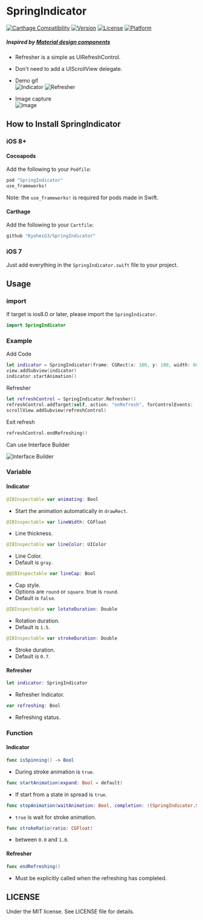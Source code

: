 # SpringIndicator

[![Carthage Compatibility](https://img.shields.io/badge/carthage-✓-f2a77e.svg?style=flat)](https://github.com/Carthage/Carthage/)
[![Version](https://img.shields.io/cocoapods/v/SpringIndicator.svg?style=flat)](http://cocoadocs.org/docsets/SpringIndicator)
[![License](https://img.shields.io/cocoapods/l/SpringIndicator.svg?style=flat)](http://cocoadocs.org/docsets/SpringIndicator)
[![Platform](https://img.shields.io/cocoapods/p/SpringIndicator.svg?style=flat)](http://cocoadocs.org/docsets/SpringIndicator)

##### Inspired by [Material design components](http://www.google.com/design/spec/components/progress-activity.html)

* Refresher is a simple as UIRefreshControl.
* Don't need to add a UIScrollView delegate.

* Demo gif  
![Indicator](https://github.com/KyoheiG3/assets/blob/master/SpringIndicator/indicator.gif)
![Refresher](https://github.com/KyoheiG3/assets/blob/master/SpringIndicator/refresher.gif)

* Image capture  
![Image](https://github.com/KyoheiG3/assets/blob/master/SpringIndicator/refresher.png)


## How to Install SpringIndicator

### iOS 8+

#### Cocoapods

Add the following to your `Podfile`:

```Ruby
pod "SpringIndicator"
use_frameworks!
```
Note: the `use_frameworks!` is required for pods made in Swift.

#### Carthage

Add the following to your `Cartfile`:

```Ruby
github "KyoheiG3/SpringIndicator"
```

### iOS 7

Just add everything in the `SpringIndicator.swift` file to your project.

## Usage

### import

If target is ios8.0 or later, please import the `SpringIndicator`.

```Swift
import SpringIndicator
```

### Example

Add Code

```swift
let indicator = SpringIndicator(frame: CGRect(x: 100, y: 100, width: 60, height: 60))
view.addSubview(indicator)
indicator.startAnimation()
```

Refresher

```swift
let refreshControl = SpringIndicator.Refresher()
refreshControl.addTarget(self, action: "onRefresh", forControlEvents: .ValueChanged)
scrollView.addSubview(refreshControl)
```

Exit refresh

```swift
refreshControl.endRefreshing()
```

Can use Interface Builder

![Interface Builder](https://github.com/KyoheiG3/assets/blob/master/SpringIndicator/interface_builder.png)


### Variable

#### Indicator

```swift
@IBInspectable var animating: Bool
```
* Start the animation automatically in `drawRect`.

```swift
@IBInspectable var lineWidth: CGFloat
```
* Line thickness.

```swift
@IBInspectable var lineColor: UIColor
```
* Line Color.
* Default is `gray`.

```swift
@@IBInspectable var lineCap: Bool
```
* Cap style.
* Options are `round` or `square`. true is `round`.
* Default is `false`.

```swift
@IBInspectable var lotateDuration: Double
```
* Rotation duration.
* Default is `1.5`.

```swift
@IBInspectable var strokeDuration: Double
```
* Stroke duration.
* Default is `0.7`.

#### Refresher

```swift
let indicator: SpringIndicator
```
* Refresher Indicator.

```swift
var refreshing: Bool
```
* Refreshing status.


### Function

#### Indicator

```swift
func isSpinning() -> Bool
```
* During stroke animation is `true`.

```swift
func startAnimation(expand: Bool = default)
```
* If start from a state in spread is `true`.

```swift
func stopAnimation(waitAnimation: Bool, completion: ((SpringIndicator.SpringIndicator) -> Void)? = default)
```
* `true` is wait for stroke animation.

```swift
func strokeRatio(ratio: CGFloat)
```
* between `0.0` and `1.0`.

#### Refresher

```swift
func endRefreshing()
```
* Must be explicitly called when the refreshing has completed.

## LICENSE

Under the MIT license. See LICENSE file for details.
